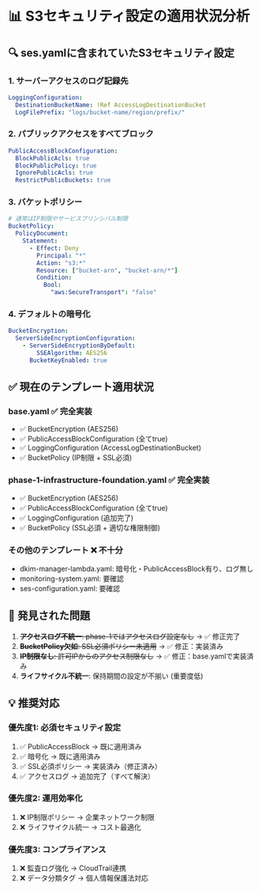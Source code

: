 # 📊 S3セキュリティ設定の適用状況分析

## 🔍 ses.yamlに含まれていたS3セキュリティ設定

### 1. サーバーアクセスのログ記録先
```yaml
LoggingConfiguration:
  DestinationBucketName: !Ref AccessLogDestinationBucket
  LogFilePrefix: "logs/bucket-name/region/prefix/"
```

### 2. パブリックアクセスをすべてブロック
```yaml
PublicAccessBlockConfiguration:
  BlockPublicAcls: true
  BlockPublicPolicy: true
  IgnorePublicAcls: true
  RestrictPublicBuckets: true
```

### 3. バケットポリシー
```yaml
# 通常はIP制限やサービスプリンシパル制限
BucketPolicy:
  PolicyDocument:
    Statement:
      - Effect: Deny
        Principal: "*"
        Action: "s3:*"
        Resource: ["bucket-arn", "bucket-arn/*"]
        Condition:
          Bool:
            "aws:SecureTransport": "false"
```

### 4. デフォルトの暗号化
```yaml
BucketEncryption:
  ServerSideEncryptionConfiguration:
    - ServerSideEncryptionByDefault:
        SSEAlgorithm: AES256
      BucketKeyEnabled: true
```

## ✅ 現在のテンプレート適用状況

### base.yaml ✅ 完全実装
- ✅ BucketEncryption (AES256)
- ✅ PublicAccessBlockConfiguration (全てtrue)
- ✅ LoggingConfiguration (AccessLogDestinationBucket)
- ✅ BucketPolicy (IP制限 + SSL必須)

### phase-1-infrastructure-foundation.yaml ✅ 完全実装
- ✅ BucketEncryption (AES256)
- ✅ PublicAccessBlockConfiguration (全てtrue)
- ✅ LoggingConfiguration (追加完了)
- ✅ BucketPolicy (SSL必須 + 適切な権限制御)

### その他のテンプレート ❌ 不十分
- dkim-manager-lambda.yaml: 暗号化・PublicAccessBlock有り、ログ無し
- monitoring-system.yaml: 要確認
- ses-configuration.yaml: 要確認

## 🚨 発見された問題

1. ~~**アクセスログ不統一**: phase-1ではアクセスログ設定なし~~ → ✅ 修正完了
2. ~~**BucketPolicy欠如**: SSL必須ポリシー未適用~~ → ✅ 修正：実装済み
3. ~~**IP制限なし**: 許可IPからのアクセス制限なし~~ → ✅ 修正：base.yamlで実装済み
4. **ライフサイクル不統一**: 保持期間の設定が不揃い (重要度低)

## 💡 推奨対応

### 優先度1: 必須セキュリティ設定
1. ✅ PublicAccessBlock → 既に適用済み
2. ✅ 暗号化 → 既に適用済み
3. ✅ SSL必須ポリシー → 実装済み（修正済み）
4. ✅ アクセスログ → 追加完了（すべて解決）

### 優先度2: 運用効率化
1. ❌ IP制限ポリシー → 企業ネットワーク制限
2. ❌ ライフサイクル統一 → コスト最適化

### 優先度3: コンプライアンス
1. ❌ 監査ログ強化 → CloudTrail連携
2. ❌ データ分類タグ → 個人情報保護法対応
